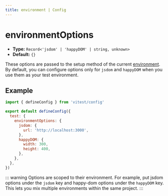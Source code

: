 ```yaml
---
title: environment | Config
---
```


# environmentOptions

- **Type:** `Record<'jsdom' | 'happyDOM' | string, unknown>`
- **Default:** `{}`

These options are passed to the setup method of the current [environment](/config/environment). By default, you can configure options only for `jsdom` and `happyDOM` when you use them as your test environment.

## Example

```js [vitest.config.js]
import { defineConfig } from 'vitest/config'

export default defineConfig({
  test: {
    environmentOptions: {
      jsdom: {
        url: 'http://localhost:3000',
      },
      happyDOM: {
        width: 300,
        height: 400,
      },
    },
  },
})
```

::: warning
Options are scoped to their environment. For example, put jsdom options under the `jsdom` key and happy-dom options under the `happyDOM` key. This lets you mix multiple environments within the same project.
:::
